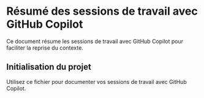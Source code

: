 # Résumé des sessions de travail avec GitHub Copilot

Ce document résume les sessions de travail avec GitHub Copilot pour faciliter la reprise du contexte.

## Initialisation du projet

Utilisez ce fichier pour documenter vos sessions de travail avec GitHub Copilot.
